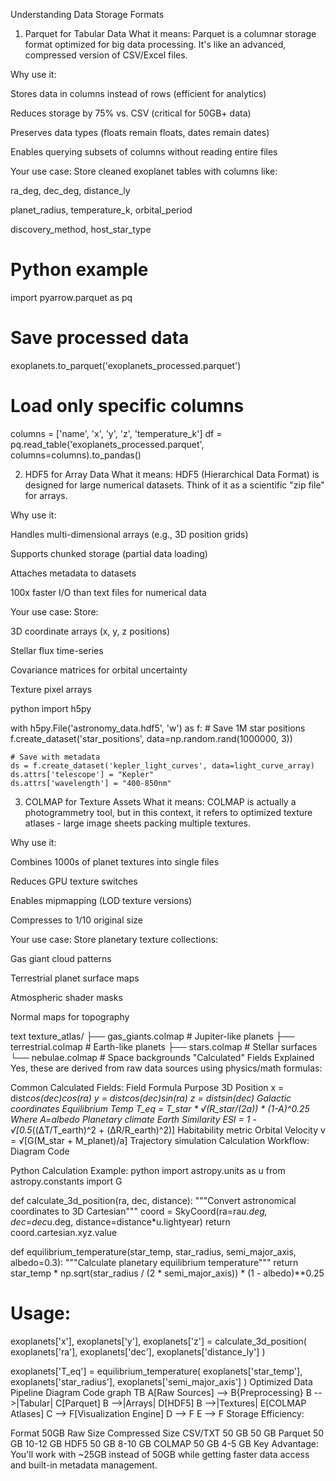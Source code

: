 Understanding Data Storage Formats
1. Parquet for Tabular Data
What it means:
Parquet is a columnar storage format optimized for big data processing. It's like an advanced, compressed version of CSV/Excel files.

Why use it:

Stores data in columns instead of rows (efficient for analytics)

Reduces storage by 75% vs. CSV (critical for 50GB+ data)

Preserves data types (floats remain floats, dates remain dates)

Enables querying subsets of columns without reading entire files

Your use case:
Store cleaned exoplanet tables with columns like:

ra_deg, dec_deg, distance_ly

planet_radius, temperature_k, orbital_period

discovery_method, host_star_type
# Python example
import pyarrow.parquet as pq

# Save processed data
exoplanets.to_parquet('exoplanets_processed.parquet')

# Load only specific columns
columns = ['name', 'x', 'y', 'z', 'temperature_k']
df = pq.read_table('exoplanets_processed.parquet', columns=columns).to_pandas()

2. HDF5 for Array Data
What it means:
HDF5 (Hierarchical Data Format) is designed for large numerical datasets. Think of it as a scientific "zip file" for arrays.

Why use it:

Handles multi-dimensional arrays (e.g., 3D position grids)

Supports chunked storage (partial data loading)

Attaches metadata to datasets

100x faster I/O than text files for numerical data

Your use case:
Store:

3D coordinate arrays (x, y, z positions)

Stellar flux time-series

Covariance matrices for orbital uncertainty

Texture pixel arrays

python
import h5py

with h5py.File('astronomy_data.hdf5', 'w') as f:
    # Save 1M star positions
    f.create_dataset('star_positions', data=np.random.rand(1000000, 3))
    
    # Save with metadata
    ds = f.create_dataset('kepler_light_curves', data=light_curve_array)
    ds.attrs['telescope'] = "Kepler"
    ds.attrs['wavelength'] = "400-850nm"
3. COLMAP for Texture Assets
What it means:
COLMAP is actually a photogrammetry tool, but in this context, it refers to optimized texture atlases - large image sheets packing multiple textures.

Why use it:

Combines 1000s of planet textures into single files

Reduces GPU texture switches

Enables mipmapping (LOD texture versions)

Compresses to 1/10 original size

Your use case:
Store planetary texture collections:

Gas giant cloud patterns

Terrestrial planet surface maps

Atmospheric shader masks

Normal maps for topography

text
texture_atlas/
├── gas_giants.colmap  # Jupiter-like planets
├── terrestrial.colmap # Earth-like planets
├── stars.colmap       # Stellar surfaces
└── nebulae.colmap     # Space backgrounds
"Calculated" Fields Explained
Yes, these are derived from raw data sources using physics/math formulas:

Common Calculated Fields:
Field	Formula	Purpose
3D Position	x = dist*cos(dec)*cos(ra)
y = dist*cos(dec)*sin(ra)
z = dist*sin(dec)	Galactic coordinates
Equilibrium Temp	T_eq = T_star * √(R_star/(2a)) * (1-A)^0.25
Where A=albedo	Planetary climate
Earth Similarity	ESI = 1 - √[0.5*((ΔT/T_earth)^2 + (ΔR/R_earth)^2)]	Habitability metric
Orbital Velocity	v = √[G(M_star + M_planet)/a]	Trajectory simulation
Calculation Workflow:
Diagram
Code




Python Calculation Example:
python
import astropy.units as u
from astropy.constants import G

def calculate_3d_position(ra, dec, distance):
    """Convert astronomical coordinates to 3D Cartesian"""
    coord = SkyCoord(ra=ra*u.deg, dec=dec*u.deg, distance=distance*u.lightyear)
    return coord.cartesian.xyz.value

def equilibrium_temperature(star_temp, star_radius, semi_major_axis, albedo=0.3):
    """Calculate planetary equilibrium temperature"""
    return star_temp * np.sqrt(star_radius / (2 * semi_major_axis)) * (1 - albedo)**0.25

# Usage:
exoplanets['x'], exoplanets['y'], exoplanets['z'] = calculate_3d_position(
    exoplanets['ra'], 
    exoplanets['dec'], 
    exoplanets['distance_ly']
)

exoplanets['T_eq'] = equilibrium_temperature(
    exoplanets['star_temp'], 
    exoplanets['star_radius'],
    exoplanets['semi_major_axis']
)
Optimized Data Pipeline
Diagram
Code
graph TB
A[Raw Sources] --> B{Preprocessing}
B -->|Tabular| C[Parquet]
B -->|Arrays| D[HDF5]
B -->|Textures| E[COLMAP Atlases]
C --> F[Visualization Engine]
D --> F
E --> F
Storage Efficiency:

Format	50GB Raw Size	Compressed Size
CSV/TXT	50 GB	50 GB
Parquet	50 GB	10-12 GB
HDF5	50 GB	8-10 GB
COLMAP	50 GB	4-5 GB
Key Advantage: You'll work with ~25GB instead of 50GB while getting faster data access and built-in metadata management.

